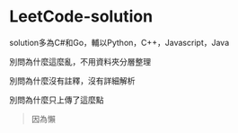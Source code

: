 # LeetCode-solution
solution多為C#和Go，輔以Python，C++，Javascript，Java

別問為什麼這麼亂，不用資料夾分層整理

別問為什麼沒有註釋，沒有詳細解析

別問為什麼只上傳了這麼點

> 因為懶
